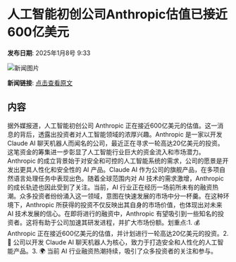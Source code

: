 # 人工智能初创公司Anthropic估值已接近600亿美元

**发布日期**: 2025年1月8号 9:33

![新闻图片](https://pic.chinaz.com/picmap/202310180948538535_0.jpg)

**新闻链接**: [点击查看原文](https://www.aibase.com/zh/news/14542)

## 内容

据外媒报道，人工智能初创公司 Anthropic 正在接近600亿美元的估值。这一消息的背后，透露出投资者对人工智能领域的浓厚兴趣。Anthropic 是一家以开发 Claude AI 聊天机器人而闻名的公司，最近正在寻求一轮高达20亿美元的投资。这笔资金的筹集进一步彰显了人工智能行业巨大的资金流入和市场潜力。Anthropic 的成立背景始于对安全和可控的人工智能系统的需求，公司的愿景是开发出更具人性化和安全性的 AI 产品。Claude AI 作为公司的旗舰产品，在多项自然语言处理任务中表现出色。随着全球范围内对 AI 技术的需求激增，Anthropic 的成长轨迹也因此受到了关注。当前，AI 行业正在经历一场前所未有的融资热潮。众多投资者纷纷涌入这一领域，意图在快速发展的市场中分一杯羹。在这种环境下，Anthropic 所获得的投资不仅反映出其自身的市场价值，也体现出对未来 AI 技术发展的信心。在即将进行的融资中，Anthropic 有望吸引到一些知名的投资者。这将有助于公司加速其研发进程，并扩大市场份额。划重点:1. 💰 Anthropic 正在接近600亿美元的估值，并计划进行一轮高达20亿美元的投资。2. 🤖 公司以开发 Claude AI 聊天机器人为核心，致力于打造安全和人性化的人工智能产品。3. 🌍 当前 AI 行业融资热潮持续，吸引了众多投资者的关注和参与。

